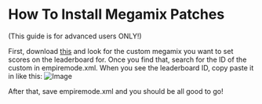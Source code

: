 # How To Install Megamix Patches

(This guide is for advanced users ONLY!)

First, download [this](https://raw.githubusercontent.com/Crafty-The-Fox/djh-ledaerboard-patches/main/Patches/megamix%20patch.xml "this") and look for the custom megamix you want to set scores on the leaderboard for. Once you find that, search for the ID of the custom in empiremode.xml. When you see the leaderboard ID, copy paste it in like this: ![Image](https://github.com/Crafty-The-Fox/djh-ledaerboard-patches/blob/main/Guides/images/leaderbaord%20megamix.JPG?raw=true)

After that, save empiremode.xml and you should be all good to go!
